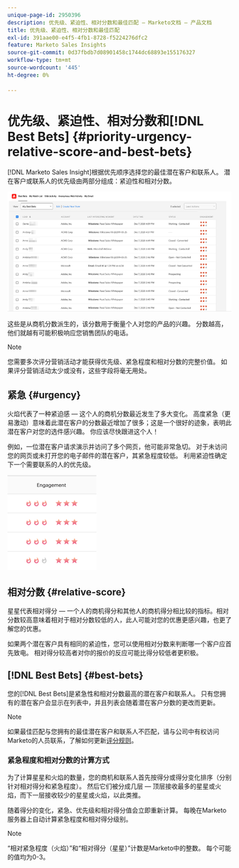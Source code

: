 ```yaml
---
unique-page-id: 2950396
description: 优先级、紧迫性、相对分数和最佳匹配 — Marketo文档 — 产品文档
title: 优先级、紧迫性、相对分数和最佳匹配
exl-id: 391aae00-e4f5-4fb1-8728-f5224276dfc2
feature: Marketo Sales Insights
source-git-commit: 0d37fbdb7d08901458c1744dc68893e155176327
workflow-type: tm+mt
source-wordcount: '445'
ht-degree: 0%

---
```


# 优先级、紧迫性、相对分数和[!DNL Best Bets] {#priority-urgency-relative-score-and-best-bets}

[!DNL Marketo Sales Insight]根据优先顺序选择您的最佳潜在客户和联系人。 潜在客户或联系人的优先级由两部分组成：紧迫性和相对分数。

![](assets/priority-urgency-relative-score-and-best-bets-1.png)

这些是从商机分数派生的，该分数用于衡量个人对您的产品的兴趣。 分数越高，他们就越有可能积极响应您销售团队的电话。

>[!NOTE]
>
>您需要多次评分营销活动才能获得优先级、紧急程度和相对分数的完整价值。  如果评分营销活动太少或没有，这些字段将毫无用处。

## 紧急 {#urgency}

火焰代表了一种紧迫感 — 这个人的商机分数最近发生了多大变化。 高度紧急（更易激动）意味着此潜在客户的分数最近增加了很多；这是一个很好的迹象，表明此潜在客户对您的选件感兴趣。 你应该尽快跟进这个人！

例如，一位潜在客户请求演示并访问了多个网页，他可能非常急切。 对于未访问您的网页或未打开您的电子邮件的潜在客户，其紧急程度较低。 利用紧迫性确定下一个需要联系的人的优先级。

![](assets/priority-urgency-relative-score-and-best-bets-2.png)

## 相对分数 {#relative-score}

星星代表相对得分 — 一个人的商机得分和其他人的商机得分相比较的指标。相对分数较高意味着相对于相对分数较低的人，此人可能对您的优惠更感兴趣，也更了解您的优惠。

如果两个潜在客户具有相同的紧迫性，您可以使用相对分数来判断哪一个客户应首先致电。 相对得分较高者对你的报价的反应可能比得分较低者更积极。

## [!DNL Best Bets] {#best-bets}

您的[!DNL Best Bets]是紧急性和相对分数最高的潜在客户和联系人。 只有您拥有的潜在客户会显示在列表中，并且列表会随着潜在客户分数的更改而更新。

>[!NOTE]
>
>如果最佳匹配与您拥有的最佳潜在客户和联系人不匹配，请与公司中有权访问Marketo的人员联系，了解如何更新[评分规则](/help/marketo/getting-started/quick-wins/simple-scoring.md)。

### 紧急程度和相对分数的计算方式

为了计算星星和火焰的数量，您的商机和联系人首先按得分或得分变化排序（分别针对相对得分和紧急程度）。 然后它们被分成几层 — 顶层接收最多的星星或火焰，而下一层接收较少的星星或火焰，以此类推。

随着得分的变化，紧急、优先级和相对得分值会立即重新计算。 每晚在Marketo服务器上自动计算紧急程度和相对得分级别。

>[!NOTE]
>
>“相对紧急程度（火焰）”和“相对得分（星星）”计数是Marketo中的整数。 每个可能的值均为0-3。
